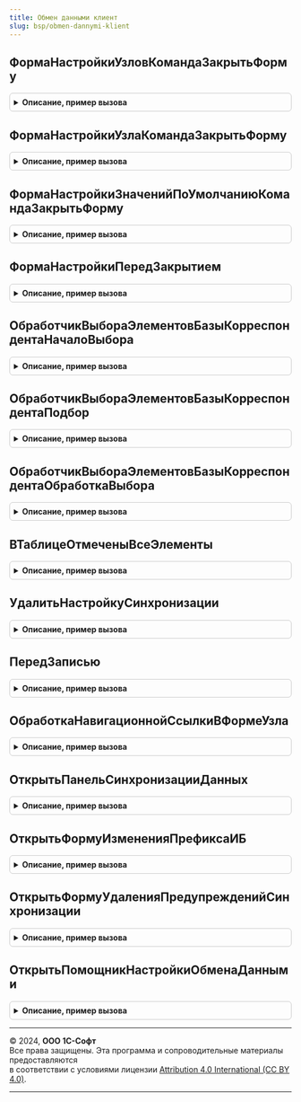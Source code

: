 ```yaml
---
title: Обмен данными клиент
slug: bsp/obmen-dannymi-klient
---
```



## ФормаНастройкиУзловКомандаЗакрытьФорму
<details style="margin: 1em 0; padding: 0.5em; border: 1px solid #ccc; border-radius: 6px;">

<summary style="font-weight: bold; cursor: pointer;">Описание, пример вызова</summary>

```bsl

// Процедура-обработчик закрытия формы настройки узлов плана обмена.
//
// Параметры:
//  Форма - ФормаКлиентскогоПриложения - форма, из которой вызвана процедура.
//
Процедура ФормаНастройкиУзловКомандаЗакрытьФорму(Форма) Экспорт
```

Пример вызова
```bsl
ОбменДаннымиКлиент.ФормаНастройкиУзловКомандаЗакрытьФорму(Форма) 
```
</details>

## ФормаНастройкиУзлаКомандаЗакрытьФорму
<details style="margin: 1em 0; padding: 0.5em; border: 1px solid #ccc; border-radius: 6px;">

<summary style="font-weight: bold; cursor: pointer;">Описание, пример вызова</summary>

```bsl

// Процедура-обработчик закрытия формы настройки узла плана обмена.
//
// Параметры:
//  Форма - ФормаКлиентскогоПриложения - форма, из которой вызвана процедура.
//
Процедура ФормаНастройкиУзлаКомандаЗакрытьФорму(Форма) Экспорт
```

Пример вызова
```bsl
ОбменДаннымиКлиент.ФормаНастройкиУзлаКомандаЗакрытьФорму(Форма) 
```
</details>

## ФормаНастройкиЗначенийПоУмолчаниюКомандаЗакрытьФорму
<details style="margin: 1em 0; padding: 0.5em; border: 1px solid #ccc; border-radius: 6px;">

<summary style="font-weight: bold; cursor: pointer;">Описание, пример вызова</summary>

```bsl

// Процедура-обработчик закрытия формы настройки значений по умолчанию узла плана обмена.
//
// Параметры:
//  Форма - ФормаКлиентскогоПриложения - форма, из которой вызвана процедура.
//
Процедура ФормаНастройкиЗначенийПоУмолчаниюКомандаЗакрытьФорму(Форма) Экспорт
```

Пример вызова
```bsl
ОбменДаннымиКлиент.ФормаНастройкиЗначенийПоУмолчаниюКомандаЗакрытьФорму(Форма) 
```
</details>

## ФормаНастройкиПередЗакрытием
<details style="margin: 1em 0; padding: 0.5em; border: 1px solid #ccc; border-radius: 6px;">

<summary style="font-weight: bold; cursor: pointer;">Описание, пример вызова</summary>

```bsl

// Процедура-обработчик закрытия формы настройки узла плана обмена.
//
// Параметры:
//  Отказ            - Булево           - признак отказа от закрытия формы.
//  Форма            - ФормаКлиентскогоПриложения - форма, из которой вызвана процедура.
//  ЗавершениеРаботы - Булево           - признак того, что форма закрывается в процессе завершения работы приложения.
//
// Пример:
//
//	&НаКлиенте
//	Процедура ПередЗакрытием(Отказ, ЗавершениеРаботы, ТекстПредупреждения, СтандартнаяОбработка)
//		ОбменДаннымиКлиент.ФормаНастройкиПередЗакрытием(Отказ, ЭтотОбъект, ЗавершениеРаботы);
//	КонецПроцедуры
//
Процедура ФормаНастройкиПередЗакрытием(Отказ, Форма, ЗавершениеРаботы) Экспорт
```

Пример вызова
```bsl
ОбменДаннымиКлиент.ФормаНастройкиПередЗакрытием(Отказ, Форма, ЗавершениеРаботы) 
```
</details>

## ОбработчикВыбораЭлементовБазыКорреспондентаНачалоВыбора
<details style="margin: 1em 0; padding: 0.5em; border: 1px solid #ccc; border-radius: 6px;">

<summary style="font-weight: bold; cursor: pointer;">Описание, пример вызова</summary>

```bsl

// Обработчик начала выбора элемента для формы задания настроек узла базы-корреспондента при настройке обмена через
// внешнее соединение.
//
// Параметры:
//  ИмяРеквизита - Строка - имя реквизита формы.
//  ИмяТаблицы - Строка - полное имя объекта метаданных.
//  Владелец - ФормаКлиентскогоПриложения - форма выбора элементов базы-корреспондента.
//  СтандартнаяОбработка - Булево - признак выполнения стандартной (системной) обработки события.
//  ПараметрыВнешнегоСоединения - Структура
//  ПараметрыВыбора - Структура - структура параметров выбора.
//
Процедура ОбработчикВыбораЭлементовБазыКорреспондентаНачалоВыбора(Знач ИмяРеквизита, Знач ИмяТаблицы, Знач Владелец, Экспорт
```

Пример вызова
```bsl
ОбменДаннымиКлиент.ОбработчикВыбораЭлементовБазыКорреспондентаНачалоВыбора(ИмяРеквизита, ИмяТаблицы, Владелец, );
```
</details>

## ОбработчикВыбораЭлементовБазыКорреспондентаПодбор
<details style="margin: 1em 0; padding: 0.5em; border: 1px solid #ccc; border-radius: 6px;">

<summary style="font-weight: bold; cursor: pointer;">Описание, пример вызова</summary>

```bsl

// Обработчик подбора элементов для формы задания настроек узла базы-корреспондента при настройке обмена через внешнее
// соединение.
//
// Параметры:
//  ИмяРеквизита - Строка - имя реквизита формы.
//  ИмяТаблицы - Строка - полное имя объекта метаданных.
//  Владелец - ФормаКлиентскогоПриложения - форма выбора элементов базы-корреспондента.
//  ПараметрыВнешнегоСоединения - Структура
//  ПараметрыВыбора - Структура - структура параметров выбора.
//
Процедура ОбработчикВыбораЭлементовБазыКорреспондентаПодбор(Знач ИмяРеквизита, Знач ИмяТаблицы, Знач Владелец, Экспорт
```

Пример вызова
```bsl
ОбменДаннымиКлиент.ОбработчикВыбораЭлементовБазыКорреспондентаПодбор(ИмяРеквизита, ИмяТаблицы, Владелец, );
```
</details>

## ОбработчикВыбораЭлементовБазыКорреспондентаОбработкаВыбора
<details style="margin: 1em 0; padding: 0.5em; border: 1px solid #ccc; border-radius: 6px;">

<summary style="font-weight: bold; cursor: pointer;">Описание, пример вызова</summary>

```bsl

// Обработчик обработки выбора элемента для формы задания настроек узла базы-корреспондента при настройке обмена через
// внешнее соединение.
//
// Параметры:
//  Элемент - ФормаКлиентскогоПриложения
//          - ТаблицаФормы - элемент для обработки выбора.
//  ВыбранноеЗначение - Произвольный - см. описание параметра ВыбранноеЗначение события ОбработкаВыбора.
//  ДанныеФормыКоллекция - ДанныеФормыКоллекция - для режима подбора из списка.
//
Процедура ОбработчикВыбораЭлементовБазыКорреспондентаОбработкаВыбора(Знач Элемент, Знач ВыбранноеЗначение, Знач ДанныеФормыКоллекция=Неопределено) Экспорт
```

Пример вызова
```bsl
ОбменДаннымиКлиент.ОбработчикВыбораЭлементовБазыКорреспондентаОбработкаВыбора(Элемент, ВыбранноеЗначение, ДанныеФормыКоллекция);
```
</details>

## ВТаблицеОтмеченыВсеЭлементы
<details style="margin: 1em 0; padding: 0.5em; border: 1px solid #ccc; border-radius: 6px;">

<summary style="font-weight: bold; cursor: pointer;">Описание, пример вызова</summary>

```bsl

// Проверяет установку флага "Использовать" для всех строк таблицы.
//
// Параметры:
//  Таблица - ТаблицаЗначений - проверяемая таблица.
//
// Возвращаемое значение:
//  Булево - признак использования всех элементов.
//
Функция ВТаблицеОтмеченыВсеЭлементы(Таблица) Экспорт
```

Пример вызова
```bsl
Результат = ОбменДаннымиКлиент.ВТаблицеОтмеченыВсеЭлементы(Таблица) 
```
</details>

## УдалитьНастройкуСинхронизации
<details style="margin: 1em 0; padding: 0.5em; border: 1px solid #ccc; border-radius: 6px;">

<summary style="font-weight: bold; cursor: pointer;">Описание, пример вызова</summary>

```bsl

// Выполняет удаление настройки синхронизации данных.
//
// Параметры:
//   УзелИнформационнойБазы - ПланОбменаСсылка - узел плана обмена, соответствующий отключаемому обмену.
//
Процедура УдалитьНастройкуСинхронизации(Знач УзелИнформационнойБазы) Экспорт
```

Пример вызова
```bsl
ОбменДаннымиКлиент.УдалитьНастройкуСинхронизации(УзелИнформационнойБазы) 
```
</details>

## ПередЗаписью
<details style="margin: 1em 0; padding: 0.5em; border: 1px solid #ccc; border-radius: 6px;">

<summary style="font-weight: bold; cursor: pointer;">Описание, пример вызова</summary>

```bsl

// Процедура-обработчик записи узла плана обмена. При необходимости выполняет запись узла при помощи длительной операции
//
// Параметры:
//  Форма - ФормаКлиентскогоПриложения - узел плана обмена.
//  Отказ - Булево - признак отказа от записи узла плана обмена.
//  ПараметрыЗаписи - Структура - произвольные параметры записи. См. описание события ПослеЗаписи в синтакс-помощнике.
//
Процедура ПередЗаписью(Форма, Отказ, ПараметрыЗаписи) Экспорт
```

Пример вызова
```bsl
ОбменДаннымиКлиент.ПередЗаписью(Форма, Отказ, ПараметрыЗаписи) 
```
</details>

## ОбработкаНавигационнойСсылкиВФормеУзла
<details style="margin: 1em 0; padding: 0.5em; border: 1px solid #ccc; border-radius: 6px;">

<summary style="font-weight: bold; cursor: pointer;">Описание, пример вызова</summary>

```bsl

// Процедура-обработчик навигационной ссылки в форме узла для элементов созданных программно.
// Только при работе в модели сервиса.
//
// Параметры:
//  Форма - ФормаКлиентскогоПриложения - узел плана обмена.
//  Элемент - ЭлементыФормы
//  НавигационнаяСсылка -  Строка - сформированная навигационная ссылка
//  СтандартнаяОбработка - Булево
//
Процедура ОбработкаНавигационнойСсылкиВФормеУзла(Форма, Элемент, НавигационнаяСсылка, СтандартнаяОбработка) Экспорт
```

Пример вызова
```bsl
ОбменДаннымиКлиент.ОбработкаНавигационнойСсылкиВФормеУзла(Форма, Элемент, НавигационнаяСсылка, СтандартнаяОбработка) 
```
</details>

## ОткрытьПанельСинхронизацииДанных
<details style="margin: 1em 0; padding: 0.5em; border: 1px solid #ccc; border-radius: 6px;">

<summary style="font-weight: bold; cursor: pointer;">Описание, пример вызова</summary>

```bsl

// Открывает панель настройки синхронизации данных.
//
// Параметры:
//  ПараметрКоманды - Структура
//                  - Неопределено
//  ПараметрыВыполненияКоманды - ПараметрыВыполненияКоманды
//
Процедура ОткрытьПанельСинхронизацииДанных(ПараметрКоманды, ПараметрыВыполненияКоманды) Экспорт
```

Пример вызова
```bsl
ОбменДаннымиКлиент.ОткрытьПанельСинхронизацииДанных(ПараметрКоманды, ПараметрыВыполненияКоманды) 
```
</details>

## ОткрытьФормуИзмененияПрефиксаИБ
<details style="margin: 1em 0; padding: 0.5em; border: 1px solid #ccc; border-radius: 6px;">

<summary style="font-weight: bold; cursor: pointer;">Описание, пример вызова</summary>

```bsl

// Открывает форму изменения префикса ИБ.
//
// Параметры:
//  ПрефиксИБ - Строка - текущий префикс ИБ.
//
Процедура ОткрытьФормуИзмененияПрефиксаИБ(Знач ПрефиксИБ) Экспорт
```

Пример вызова
```bsl
ОбменДаннымиКлиент.ОткрытьФормуИзмененияПрефиксаИБ(ПрефиксИБ) 
```
</details>

## ОткрытьФормуУдаленияПредупрежденийСинхронизации
<details style="margin: 1em 0; padding: 0.5em; border: 1px solid #ccc; border-radius: 6px;">

<summary style="font-weight: bold; cursor: pointer;">Описание, пример вызова</summary>

```bsl

// Открывает форму очистки предупреждений синхронизации.
//
// Параметры:
//  ПараметрыОткрытия - Структура - структура с отборами предупреждений, где:
//     * МассивУзловПланаОбмена - Массив из ПланОбменаСсылка - массив с узлами плана обмена, которые можно использовать.
//     * ОтборПоДатеВозникновения - Дата - дата, по которую выбираем предупреждения синхронизации.
//     * ОтборУзловПланаОбмена - Массив из ПланОбменаСсылка - массив узлов планов обменов,
//                                                            по которым выполняется удаление предупреждений.
//     * ОтборТипыПредупреждений - Массив из ПеречислениеСсылка.ТипыПроблемОбменаДанными
//                                           ПеречислениеСсылка.ТипыВерсийОбъекта - типы удаляемых предупреждений.
//     * ТолькоСкрытыеЗаписи - Булево - отбирать к удалению только скрытые записи предупреждений.
//  ОписаниеОповещения - ОписаниеОповещения
//
Процедура ОткрытьФормуУдаленияПредупрежденийСинхронизации(ПараметрыОткрытия, ОписаниеОповещения = Неопределено) Экспорт
```

Пример вызова
```bsl
ОбменДаннымиКлиент.ОткрытьФормуУдаленияПредупрежденийСинхронизации(ПараметрыОткрытия, ОписаниеОповещения);
```
</details>

## ОткрытьПомощникНастройкиОбменаДанными
<details style="margin: 1em 0; padding: 0.5em; border: 1px solid #ccc; border-radius: 6px;">

<summary style="font-weight: bold; cursor: pointer;">Описание, пример вызова</summary>

```bsl

// Устарела. Открывает форму помощника настройки обмена данными для заданного плана обмена.
//
// Параметры:
//  ИмяПланаОбмена         - Строка - имя плана обмена, как объекта метаданных,
//                                    для которого необходимо открыть помощник.
//  ИдентификаторНастройки - Строка - идентификатор варианта настройки обмена данными.
//
Процедура ОткрытьПомощникНастройкиОбменаДанными(Знач ИмяПланаОбмена, Знач ИдентификаторНастройки) Экспорт
```

Пример вызова
```bsl
ОбменДаннымиКлиент.ОткрытьПомощникНастройкиОбменаДанными(ИмяПланаОбмена, ИдентификаторНастройки) 
```
</details>

---

© 2024, **ООО 1С-Софт**  
Все права защищены. Эта программа и сопроводительные материалы предоставляются  
в соответствии с условиями лицензии [Attribution 4.0 International (CC BY 4.0)](https://creativecommons.org/licenses/by/4.0/legalcode).

---
